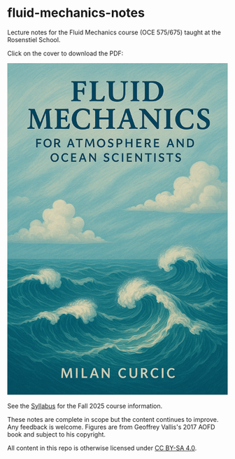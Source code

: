 # fluid-mechanics-notes

Lecture notes for the Fluid Mechanics course (OCE 575/675) taught at the
Rosenstiel School.

Click on the cover to download the PDF:

<a href="https://raw.githubusercontent.com/wavesgroup/fluid-mechanics-notes/artifacts/fluid-mechanics-book.pdf">
  <img src="assets/cover.png" alt="Download the PDF" width="600">
</a>

See the [Syllabus](syllabus.md) for the Fall 2025 course information.

These notes are complete in scope but the content continues to improve.
Any feedback is welcome.
Figures are from Geoffrey Vallis's 2017 AOFD book and subject to his copyright.

All content in this repo is otherwise licensed under 
[CC BY-SA 4.0](https://creativecommons.org/licenses/by-sa/4.0/).
